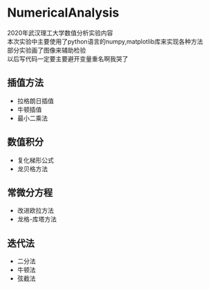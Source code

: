 # NumericalAnalysis
2020年武汉理工大学数值分析实验内容  
本次实验中主要使用了python语言的numpy,matplotlib库来实现各种方法    
部分实验画了图像来辅助检验  
以后写代码一定要主要避开变量重名啊我哭了  
## 插值方法
- 拉格朗日插值
- 牛顿插值
- 最小二乘法
## 数值积分
- 复化梯形公式
- 龙贝格方法
## 常微分方程
- 改进欧拉方法
- 龙格-库塔方法
## 迭代法
- 二分法
- 牛顿法
- 弦截法
